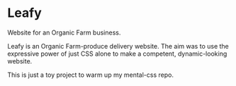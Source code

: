 # Leafy
Website for an Organic Farm business.


Leafy is an Organic Farm-produce delivery website. The aim was to use the expressive power of just CSS alone to make a competent, dynamic-looking website.

This is just a toy project to warm up my mental-css repo.
